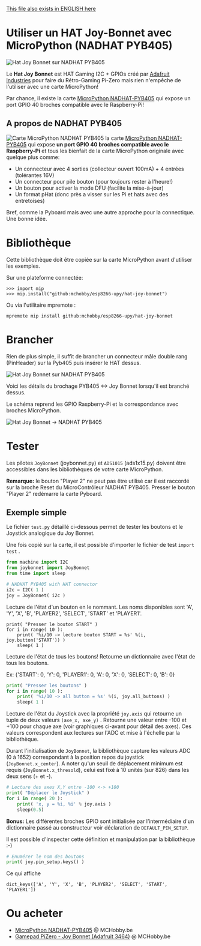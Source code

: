 [This file also exists in ENGLISH here](readme_ENG.md)

# Utiliser un HAT Joy-Bonnet avec MicroPython (NADHAT PYB405)

![Hat Joy Bonnet sur NADHAT PYB405](docs/_static/pyb405-to-joy-bonnet.jpg)

Le __Hat Joy Bonnet__ est HAT Gaming I2C + GPIOs créé par [Adafruit Industries](https://www.adafruit.com) pour faire du Rétro-Gaming Pi-Zero mais rien n'empêche de l'utiliser avec une carte MicroPython!

Par chance, il existe la carte [MicroPython NADHAT-PYB405](https://shop.mchobby.be/fr/micropython/1653-hat-micropython-pyb405-nadhat-3232100016538-garatronic.html) qui expose un port GPIO 40 broches compatible avec le Raspberry-Pi!

## A propos de NADHAT PYB405
![Carte MicroPython NADHAT PYB405](../docs/_static/NADHAT-PYB405.jpg)
la carte [MicroPython NADHAT-PYB405](https://shop.mchobby.be/fr/micropython/1653-hat-micropython-pyb405-nadhat-3232100016538-garatronic.html) qui expose __un port GPIO 40 broches compatible avec le Raspberry-Pi__ et tous les bienfait de la carte MicroPython originale avec quelque plus comme:

* Un connecteur avec 4 sorties (collecteur ouvert 100mA) + 4 entrées (tolérantes 16V)
* Un connecteur pour pile bouton (pour toujours rester à l'heure!)
* Un bouton pour activer la mode DFU (facilite la mise-à-jour)
* Un format pHat (donc près a visser sur les Pi et hats avec des entretoises)

Bref, comme la Pyboard mais avec une autre approche pour la connectique. Une bonne idée.

# Bibliothèque

Cette bibliothèque doit être copiée sur la carte MicroPython avant d'utiliser les exemples.

Sur une plateforme connectée:

```
>>> import mip
>>> mip.install("github:mchobby/esp8266-upy/hat-joy-bonnet")
```

Ou via l'utilitaire mpremote :

```
mpremote mip install github:mchobby/esp8266-upy/hat-joy-bonnet
```

# Brancher
Rien de plus simple, il suffit de brancher un connecteur mâle double rang (PinHeader) sur la Pyb405 puis insérer le HAT dessus.

![Hat Joy Bonnet sur NADHAT PYB405](docs/_static/pyb405-to-joy-bonnet_2.jpg)

Voici les détails du brochage PYB405 <-> Joy Bonnet lorsqu'il est branché dessus.

Le schéma reprend les GPIO Raspberry-Pi et la correspondance avec broches MicroPython.

![Hat Joy Bonnet -> NADHAT PYB405](docs/_static/gaming_schem-to-hat.jpg)

# Tester
Les pilotes `JoyBonnet` (joybonnet.py) et `ADS1015` (ads1x15.py) doivent être accessibles dans les bibliothèques de votre carte MicroPython.

__Remarque:__ le bouton "Player 2" ne peut pas être utilisé car il est raccordé sur la broche Reset du MicroContrôleur NADHAT PYB405. Presser le bouton "Player 2" redémarre la carte Pyboard.

## Exemple simple
Le fichier `test.py` détaillé ci-dessous permet de tester les boutons et le Joystick analogique du Joy Bonnet.

Une fois copié sur la carte, il est possible d'importer le fichier de test `import test` .

``` python
from machine import I2C
from joybonnet import JoyBonnet
from time import sleep

# NADHAT PYB405 with HAT connector
i2c = I2C( 1 )
joy = JoyBonnet( i2c )
```

Lecture de l'état d'un bouton en le nommant. Les noms disponibles sont 'A', 'Y', 'X', 'B', 'PLAYER2', 'SELECT', 'START' et 'PLAYER1'.

```
print( "Presser le bouton START" )
for i in range( 10 ):
	print( '%i/10 -> lecture bouton START = %s' %(i, joy.button('START')) )
	sleep( 1 )
```

Lecture de l'état de tous les boutons! Retourne un dictionnaire avec l'état de tous les boutons.

Ex: {'START': 0, 'Y': 0, 'PLAYER1': 0, 'A': 0, 'X': 0, 'SELECT': 0, 'B': 0}

``` python
print( "Presser les boutons" )
for i in range( 10 ):
	print( '%i/10 -> all button = %s' %(i, joy.all_buttons) )
	sleep( 1 )
```

Lecture de l'état du Joystick avec la propriété `joy.axis` qui retourne un tuple de deux valeurs `(axe_x, axe_y)` . Retourne une valeur entre -100 et +100 pour chaque axe (voir graphiques ci-avant pour détail des axes). Ces valeurs correspondent aux lectures sur l'ADC et mise à l'échelle par la bibliothèque.

Durant l'initialisation de `JoyBonnet`, la bibliothèque capture les valeurs ADC (0 à 1652) correspondant à la position repos du joystick (`JoyBonnet.x_center`). A noter qu'un seuil de déplacement minimum est requis (`JoyBonnet.x_thresold`), celui est fixé à 10 unités (sur 826) dans les deux sens (+ et -).

``` python
# Lecture des axes X,Y entre -100 <-> +100
print( "Déplacer le Joystick" )
for i in range( 20 ):
	print( 'x, y = %i, %i' % joy.axis )
	sleep(0.5)
```

__Bonus:__ Les différentes broches GPIO sont initialisée par l’intermédiaire d'un dictionnaire passé au constructeur voir déclaration de `DEFAULT_PIN_SETUP`.

Il est possible d'inspecter cette définition et manipulation par la bibliothèque :-)

``` python
# Enumérer le nom des boutons
print( joy.pin_setup.keys() )
```
Ce qui affiche

`dict_keys(['A', 'Y', 'X', 'B', 'PLAYER2', 'SELECT', 'START', 'PLAYER1'])`

# Ou acheter
* [MicroPython NADHAT-PYB405](https://shop.mchobby.be/fr/micropython/1653-hat-micropython-pyb405-nadhat-3232100016538-garatronic.html) @ MCHobby.be
* [Gamepad PiZero - Joy Bonnet (Adafruit 3464)](https://shop.mchobby.be/fr/pi-zero-w/1116-gamepad-pizero-joy-bonnet-3232100011168-adafruit.html) @ MCHobby.be
